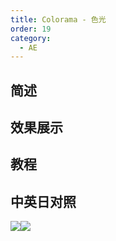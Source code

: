 ```yaml
---
title: Colorama - 色光
order: 19
category:
  - AE
---
```


## 简述

## 效果展示

## 教程

## 中英日对照

![](https://mir.yuelili.com/wp-content/uploads/user/AE/effects/AE-Effects-Color-Colorama.png)![](https://mir.yuelili.com/wp-content/uploads/user/AE/effects/AE-Effects-Color-Colorama_cn.png)
